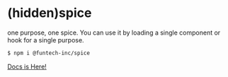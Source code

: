# (hidden)spice

one purpose, one spice.
You can use it by loading a single component or hook for a single purpose.

```bash
$ npm i @funtech-inc/spice
```

[Docs is Here!](https://spice-beryl.vercel.app/)
